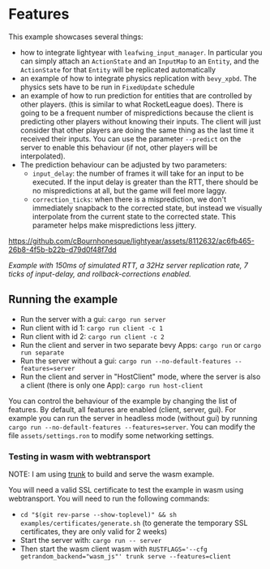 # Features

This example showcases several things:

- how to integrate lightyear with `leafwing_input_manager`. In particular you can simply attach an `ActionState` and
  an `InputMap`
  to an `Entity`, and the `ActionState` for that `Entity` will be replicated automatically
- an example of how to integrate physics replication with `bevy_xpbd`. The physics sets have to be run in `FixedUpdate`
  schedule
- an example of how to run prediction for entities that are controlled by other players. (this is similar to what
  RocketLeague does).
  There is going to be a frequent number of mispredictions because the client is predicting other players without
  knowing their inputs.
  The client will just consider that other players are doing the same thing as the last time it received their inputs.
  You can use the parameter `--predict` on the server to enable this behaviour (if not, other players will be
  interpolated).
- The prediction behaviour can be adjusted by two parameters:
    - `input_delay`: the number of frames it will take for an input to be executed. If the input delay is greater than
      the RTT,
      there should be no mispredictions at all, but the game will feel more laggy.
    - `correction_ticks`: when there is a misprediction, we don't immediately snapback to the corrected state, but
      instead we visually interpolate
      from the current state to the corrected state. This parameter helps make mispredictions less jittery.

https://github.com/cBournhonesque/lightyear/assets/8112632/ac6fb465-26b8-4f5b-b22b-d79d0f48f7dd

*Example with 150ms of simulated RTT, a 32Hz server replication rate, 7 ticks of input-delay, and rollback-corrections
enabled.*

## Running the example

- Run the server with a gui: `cargo run server`
- Run client with id 1: `cargo run client -c 1`
- Run client with id 2: `cargo run client -c 2`
- Run the client and server in two separate bevy Apps: `cargo run` or `cargo run separate`
- Run the server without a gui: `cargo run --no-default-features --features=server`
- Run the client and server in "HostClient" mode, where the server is also a client (there is only one App): `cargo run host-client`

You can control the behaviour of the example by changing the list of features. By default, all features are enabled (client, server, gui).
For example you can run the server in headless mode (without gui) by running `cargo run --no-default-features --features=server`.
You can modify the file `assets/settings.ron` to modify some networking settings.

### Testing in wasm with webtransport

NOTE: I am using [trunk](https://trunkrs.dev/) to build and serve the wasm example.

You will need a valid SSL certificate to test the example in wasm using webtransport. You will need to run the following
commands:
- `cd "$(git rev-parse --show-toplevel)" && sh examples/certificates/generate.sh` (to generate the temporary SSL
  certificates, they are only valid for 2 weeks)
- Start the server with: `cargo run -- server`
- Then start the wasm client wasm with ``RUSTFLAGS='--cfg getrandom_backend="wasm_js"' trunk serve --features=client``
